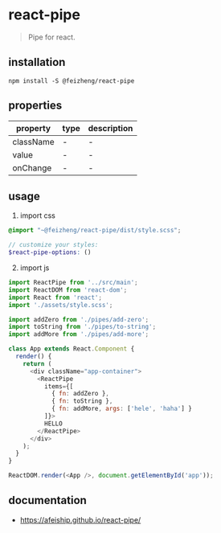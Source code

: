 # react-pipe
> Pipe for react.

## installation
```shell
npm install -S @feizheng/react-pipe
```
## properties
| property        | type | description |
| --------------- | ---- | ----------- |
| className       | -    | -           |
| value           | -    | -           |
| onChange        | -    | -           |

## usage
1. import css
  ```scss
  @import "~@feizheng/react-pipe/dist/style.scss";

  // customize your styles:
  $react-pipe-options: ()
  ```
2. import js
  ```js
  import ReactPipe from '../src/main';
  import ReactDOM from 'react-dom';
  import React from 'react';
  import './assets/style.scss';

  import addZero from './pipes/add-zero';
  import toString from './pipes/to-string';
  import addMore from './pipes/add-more';

  class App extends React.Component {
    render() {
      return (
        <div className="app-container">
          <ReactPipe
            items={[
              { fn: addZero },
              { fn: toString },
              { fn: addMore, args: ['hele', 'haha'] }
            ]}>
            HELLO
          </ReactPipe>
        </div>
      );
    }
  }

  ReactDOM.render(<App />, document.getElementById('app'));

  ```

## documentation
- https://afeiship.github.io/react-pipe/
